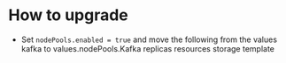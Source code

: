 
# How to upgrade

* Set `nodePools.enabled = true` and move the following from the values kafka to values.nodePools.Kafka
    replicas
    resources
    storage
    template
